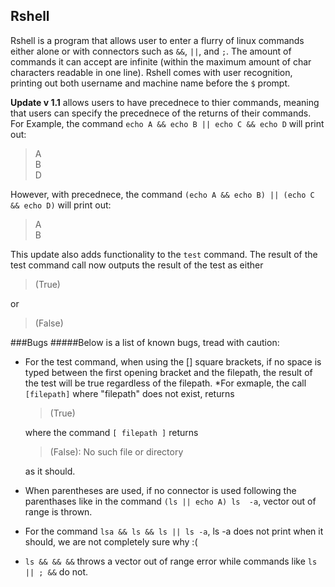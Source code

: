 Rshell
---

Rshell is a program that allows user to enter a flurry of linux commands either
alone or with connectors such as ``&&``, ``||``, and ``;``. The amount of 
commands it can accept are infinite (within the maximum amount of char characters
readable in one line). Rshell comes with user recognition, printing out both
username and machine name before the ``$`` prompt.

**Update v 1.1** allows users to have precednece to thier commands, meaning that 
users can specify the precednece of the returns of their commands. For Example,
the command `echo A && echo B || echo C && echo D` will print out:

 >A <br>
 >B <br>
 >D <br>
 
However, with precednece, the command `(echo A && echo B) || (echo C && echo D)`
will print out:

>A <br>
>B <br>

This update also adds functionality to the `test` command. The result of the
test command call now outputs the result of the test as either

>(True) <br>

or

>(False) <br>

###Bugs
#####Below is a list of known bugs, tread with caution:
* For the test command, when using the [] square brackets, if no space is 
  typed between the first opening bracket and the filepath, the result of the
  test will be true regardless of the filepath. 
    *For exmaple, the call `[filepath]` where "filepath" does not exist, 
     returns

     > (True) <br>

     where the command `[ filepath ]` returns
     
     > (False): No such file or directory <br>
     
     as it should.

* When parentheses are used, if no connector is used following the parenthases
  like in the command `(ls || echo A) ls  -a`, vector out of range is thrown.
* For the command `lsa && ls && ls || ls -a`, ls -a does not print when it 
  should, we are not completely sure why :(
* `ls && && &&` throws a vector out of range error while commands like 
  `ls || ; &&` do not.